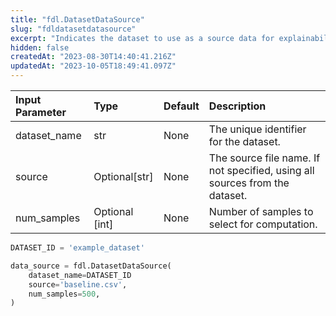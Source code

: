 ```yaml
---
title: "fdl.DatasetDataSource"
slug: "fdldatasetdatasource"
excerpt: "Indicates the dataset to use as a source data for explainability computations."
hidden: false
createdAt: "2023-08-30T14:40:41.216Z"
updatedAt: "2023-10-05T18:49:41.097Z"
---
```

| Input Parameter | Type           | Default | Description                                                                 |
| :-------------- | :------------- | :------ | :-------------------------------------------------------------------------- |
| dataset_name    | str            | None    | The unique identifier for the dataset.                                      |
| source          | Optional[str]  | None    | The source file name. If not specified, using all sources from the dataset. |
| num_samples     | Optional [int] | None    | Number of samples to select for computation.                                |



```python Usage
DATASET_ID = 'example_dataset'

data_source = fdl.DatasetDataSource(
    dataset_name=DATASET_ID
  	source='baseline.csv',
  	num_samples=500,
)
```